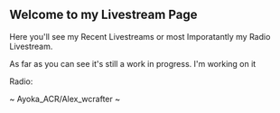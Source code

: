 ## Welcome to my Livestream Page

Here you'll see my Recent Livestreams or most Imporatantly my Radio Livestream.

As far as you can see it's still a work in progress. I'm working on it

Radio:
<script>
var audio = new Audio("http://c284e7c2b685.ngrok.io/stream.mp3")
audio.play()
</script>



~ Ayoka_ACR/Alex_wcrafter ~
